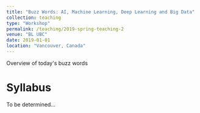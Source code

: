 ```yaml
---
title: "Buzz Words: AI, Machine Learning, Deep Learning and Big Data"
collection: teaching
type: "Workshop"
permalink: /teaching/2019-spring-teaching-2
venue: "BL UBC"
date: 2019-01-01
location: "Vancouver, Canada"
---
```


Overview of today's buzz words

Syllabus
======

To be determined...

